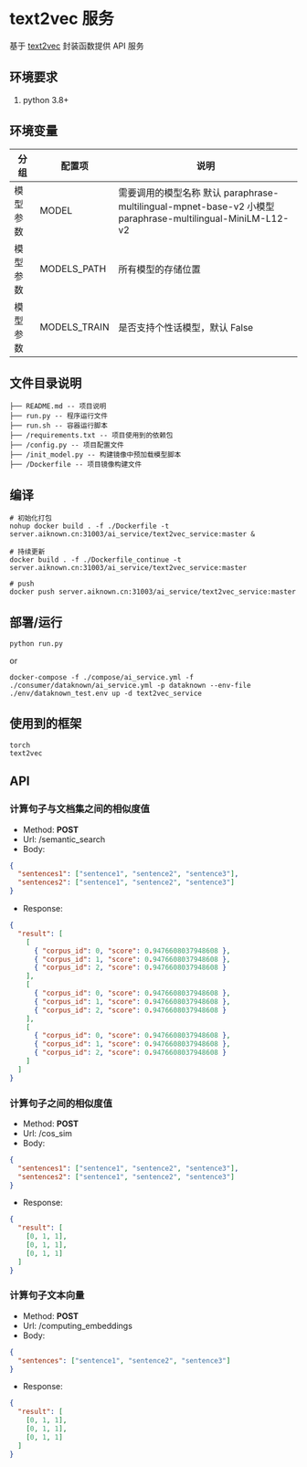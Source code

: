 # text2vec 服务

基于 [text2vec](https://github.com/shibing624/text2vec) 封装函数提供 API 服务

## 环境要求

1. python 3.8+

## 环境变量

| 分组     | 配置项       | 说明                                                                                                       |
| -------- | ------------ | ---------------------------------------------------------------------------------------------------------- |
| 模型参数 | MODEL        | 需要调用的模型名称 默认 paraphrase-multilingual-mpnet-base-v2 小模型 paraphrase-multilingual-MiniLM-L12-v2 |
| 模型参数 | MODELS_PATH  | 所有模型的存储位置                                                                                         |
| 模型参数 | MODELS_TRAIN | 是否支持个性话模型，默认 False                                                                             |

## 文件目录说明

```filetree
├── README.md -- 项目说明
├── run.py -- 程序运行文件
├── run.sh -- 容器运行脚本
├── /requirements.txt -- 项目使用到的依赖包
├── /config.py -- 项目配置文件
├── /init_model.py -- 构建镜像中预加载模型脚本
├── /Dockerfile -- 项目镜像构建文件
```

## 编译

```shell
# 初始化打包
nohup docker build . -f ./Dockerfile -t server.aiknown.cn:31003/ai_service/text2vec_service:master &

# 持续更新
docker build . -f ./Dockerfile_continue -t server.aiknown.cn:31003/ai_service/text2vec_service:master

# push
docker push server.aiknown.cn:31003/ai_service/text2vec_service:master
```

## 部署/运行

```shell
python run.py
```

or

```shell
docker-compose -f ./compose/ai_service.yml -f ./consumer/dataknown/ai_service.yml -p dataknown --env-file ./env/dataknown_test.env up -d text2vec_service
```

## 使用到的框架

```shell
torch
text2vec
```

## API

### 计算句子与文档集之间的相似度值

- Method: **POST**
- Url: /semantic_search
- Body:

```json
{
  "sentences1": ["sentence1", "sentence2", "sentence3"],
  "sentences2": ["sentence1", "sentence2", "sentence3"]
}
```

- Response:

```json
{
  "result": [
    [
      { "corpus_id": 0, "score": 0.9476608037948608 },
      { "corpus_id": 1, "score": 0.9476608037948608 },
      { "corpus_id": 2, "score": 0.9476608037948608 }
    ],
    [
      { "corpus_id": 0, "score": 0.9476608037948608 },
      { "corpus_id": 1, "score": 0.9476608037948608 },
      { "corpus_id": 2, "score": 0.9476608037948608 }
    ],
    [
      { "corpus_id": 0, "score": 0.9476608037948608 },
      { "corpus_id": 1, "score": 0.9476608037948608 },
      { "corpus_id": 2, "score": 0.9476608037948608 }
    ]
  ]
}
```

### 计算句子之间的相似度值

- Method: **POST**
- Url: /cos_sim
- Body:

```json
{
  "sentences1": ["sentence1", "sentence2", "sentence3"],
  "sentences2": ["sentence1", "sentence2", "sentence3"]
}
```

- Response:

```json
{
  "result": [
    [0, 1, 1],
    [0, 1, 1],
    [0, 1, 1]
  ]
}
```

### 计算句子文本向量

- Method: **POST**
- Url: /computing_embeddings
- Body:

```json
{
  "sentences": ["sentence1", "sentence2", "sentence3"]
}
```

- Response:

```json
{
  "result": [
    [0, 1, 1],
    [0, 1, 1],
    [0, 1, 1]
  ]
}
```
